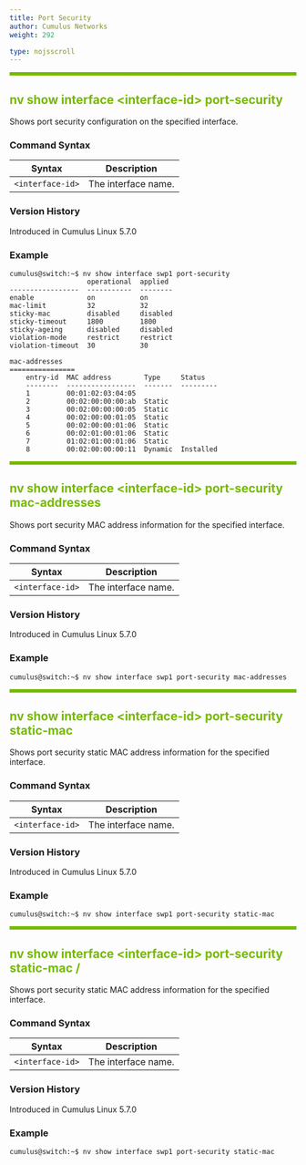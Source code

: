 ```yaml
---
title: Port Security
author: Cumulus Networks
weight: 292

type: nojsscroll
---
```

<style>
h { color: RGB(118,185,0)}
</style>
<HR STYLE="BORDER: DASHED RGB(118,185,0) 0.5PX;BACKGROUND-COLOR: RGB(118,185,0);HEIGHT: 4.0PX;"/>

## <h>nv show interface \<interface-id\> port-security</h>

Shows port security configuration on the specified interface.

### Command Syntax

| Syntax | Description |
| --------- | -------------- |
| `<interface-id>` | The interface name. |

### Version History

Introduced in Cumulus Linux 5.7.0

### Example

```
cumulus@switch:~$ nv show interface swp1 port-security
                   operational  applied
-----------------  -----------  --------
enable             on           on
mac-limit          32           32
sticky-mac         disabled     disabled
sticky-timeout     1800         1800
sticky-ageing      disabled     disabled
violation-mode     restrict     restrict
violation-timeout  30           30

mac-addresses
================
    entry-id  MAC address        Type     Status
    --------  -----------------  -------  ---------
    1         00:01:02:03:04:05
    2         00:02:00:00:00:ab  Static
    3         00:02:00:00:00:05  Static
    4         00:02:00:00:01:05  Static
    5         00:02:00:00:01:06  Static
    6         00:02:01:00:01:06  Static
    7         01:02:01:00:01:06  Static
    8         00:02:00:00:00:11  Dynamic  Installed
```

<HR STYLE="BORDER: DASHED RGB(118,185,0) 0.5PX;BACKGROUND-COLOR: RGB(118,185,0);HEIGHT: 4.0PX;"/>

## <h>nv show interface \<interface-id\> port-security mac-addresses</h>

Shows port security MAC address information for the specified interface.

### Command Syntax

| Syntax | Description |
| --------- | -------------- |
| `<interface-id>` | The interface name. |

### Version History

Introduced in Cumulus Linux 5.7.0

### Example

```
cumulus@switch:~$ nv show interface swp1 port-security mac-addresses
```

<HR STYLE="BORDER: DASHED RGB(118,185,0) 0.5PX;BACKGROUND-COLOR: RGB(118,185,0);HEIGHT: 4.0PX;"/>

## <h>nv show interface \<interface-id\> port-security static-mac</h>

Shows port security static MAC address information for the specified interface.

### Command Syntax

| Syntax | Description |
| --------- | -------------- |
| `<interface-id>` | The interface name. |

### Version History

Introduced in Cumulus Linux 5.7.0

### Example

```
cumulus@switch:~$ nv show interface swp1 port-security static-mac
```

<HR STYLE="BORDER: DASHED RGB(118,185,0) 0.5PX;BACKGROUND-COLOR: RGB(118,185,0);HEIGHT: 4.0PX;"/>

## <h>nv show interface \<interface-id\> port-security static-mac /<mac-address/></h>

Shows port security static MAC address information for the specified interface.

### Command Syntax

| Syntax | Description |
| --------- | -------------- |
| `<interface-id>` | The interface name. |

### Version History

Introduced in Cumulus Linux 5.7.0

### Example

```
cumulus@switch:~$ nv show interface swp1 port-security static-mac
```
